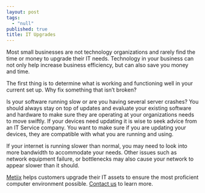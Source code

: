 ```yaml
---
layout: post
tags: 
  - "null"
published: true
title: IT Upgrades
---
```



Most small businesses are not technology organizations and rarely find the time or money to upgrade their IT needs.  Technology in your business can not only help increase business efficiency, but can also save you money and time.
 
The first thing is to determine what is working and functioning well in your current set up.  Why fix something that isn’t broken?
 
Is your software running slow or are you having several server crashes?  You should always stay on top of updates and evaluate your existing software and hardware to make sure they are operating at your organizations needs to move swiftly.  If your devices need updating it is wise to seek advice from an IT Service company.  You want to make sure if you are updating your devices, they are compatible with what you are running and using.
 
If your internet is running slower than normal, you may need to look into more bandwidth to accommodate your needs.  Other issues such as network equipment failure, or bottlenecks may also cause your network to appear slower than it should.

[Metiix](http://www.metiix.com/ "Metiix IT Services") helps customers upgrade their IT assets to ensure the most proficient computer environment possible.  [Contact us](http://www.metiix.com/contact-us "Contact Metiix for IT services") to learn more.
